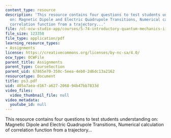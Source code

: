 ```yaml
---
content_type: resource
description: 'This resource contains four questions to test students understanding
  on: Magnetic Dipole and Electric Quadrupole Transitions, Numerical calculation of
  correlation function from a trajectory...'
file: /ol-ocw-studio-app/courses/5-74-introductory-quantum-mechanics-ii-spring-2004/405a7aead167a627206894b47bb7833d_ps3.pdf
file_size: 123358
file_type: application/pdf
learning_resource_types:
- Assignments
license: https://creativecommons.org/licenses/by-nc-sa/4.0/
ocw_type: OCWFile
parent_title: Assignments
parent_type: CourseSection
parent_uid: 67865e70-350c-5eea-4eb0-2d6dc13a2162
resourcetype: Document
title: ps3.pdf
uid: 405a7aea-d167-a627-2068-94b47bb7833d
video_files:
  video_thumbnail_file: null
video_metadata:
  youtube_id: null
---
```

This resource contains four questions to test students understanding on: Magnetic Dipole and Electric Quadrupole Transitions, Numerical calculation of correlation function from a trajectory...